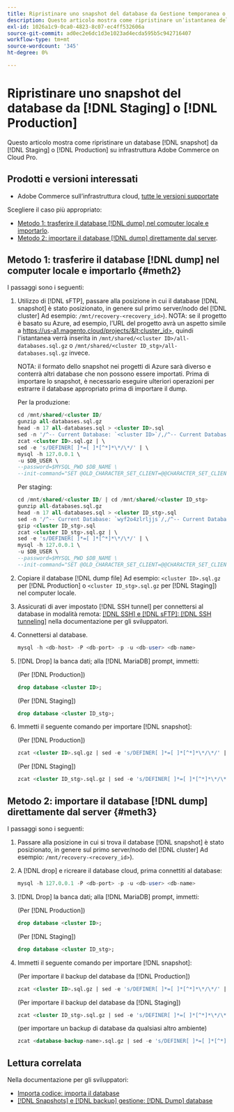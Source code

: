 ```yaml
---
title: Ripristinare uno snapshot del database da Gestione temporanea o Produzione
description: Questo articolo mostra come ripristinare un’istantanea del database da Staging o Produzione su Adobe Commerce su un’infrastruttura cloud.
exl-id: 1026a1c9-0ca0-4823-8c07-ec4ff532606a
source-git-commit: ad0ec2e6dc1d3e1023ad4ecda595b5c942716407
workflow-type: tm+mt
source-wordcount: '345'
ht-degree: 0%

---
```


# Ripristinare uno snapshot del database da [!DNL Staging] o [!DNL Production]

Questo articolo mostra come ripristinare un database [!DNL snapshot] da [!DNL Staging] o [!DNL Production] su infrastruttura Adobe Commerce on Cloud Pro.

## Prodotti e versioni interessati

* Adobe Commerce sull’infrastruttura cloud, [tutte le versioni supportate](https://magento.com/sites/default/files/magento-software-lifecycle-policy.pdf)

Scegliere il caso più appropriato:

* [Metodo 1: trasferire il database [!DNL dump] nel computer locale e importarlo](#meth2).
* [Metodo 2: importare il database [!DNL dump] direttamente dal server](#meth3).

## Metodo 1: trasferire il database [!DNL dump] nel computer locale e importarlo {#meth2}

I passaggi sono i seguenti:

1. Utilizzo di [!DNL sFTP], passare alla posizione in cui il database [!DNL snapshot] è stato posizionato, in genere sul primo server/nodo del [!DNL cluster] Ad esempio: `/mnt/recovery-<recovery_id>`). NOTA: se il progetto è basato su Azure, ad esempio, l’URL del progetto avrà un aspetto simile a https://us-a1.magento.cloud/projects/&lt;cluster_id>, quindi l&#39;istantanea verrà inserita in `/mnt/shared/<cluster ID>/all-databases.sql.gz` o `/mnt/shared/<cluster ID_stg>/all-databases.sql.gz` invece.

   NOTA: il formato dello snapshot nei progetti di Azure sarà diverso e conterrà altri database che non possono essere importati. Prima di importare lo snapshot, è necessario eseguire ulteriori operazioni per estrarre il database appropriato prima di importare il dump.

   Per la produzione:

   ```sql
   cd /mnt/shared/<cluster ID/
   gunzip all-databases.sql.gz 
   head -n 17 all-databases.sql > <cluster ID>.sql 
   sed -n '/^-- Current Database: `<cluster ID>`/,/^-- Current Database: `/p' all-databases.sql >> <cluster ID>.sql gzip <cluster ID>.sql
   zcat <cluster ID>.sql.gz | \
   sed -e 's/DEFINER[ ]*=[ ]*[^*]*\*/\*/' | \
   mysql -h 127.0.0.1 \
   -u $DB_USER \
   --password=$MYSQL_PWD $DB_NAME \
   --init-command="SET @OLD_CHARACTER_SET_CLIENT=@@CHARACTER_SET_CLIENT ;SET @OLD_CHARACTER_SET_RESULTS=@@CHARACTER_SET_RESULTS ;SET @OLD_COLLATION_CONNECTION=@@COLLATION_CONNECTION ;SET NAMES utf8 ;SET @OLD_TIME_ZONE=@@TIME_ZONE ;SET TIME_ZONE='+00:00' ;SET @OLD_UNIQUE_CHECKS=@@UNIQUE_CHECKS, UNIQUE_CHECKS=0 ;SET @OLD_FOREIGN_KEY_CHECKS=@@FOREIGN_KEY_CHECKS, FOREIGN_KEY_CHECKS=0 ;SET @OLD_SQL_MODE=@@SQL_MODE, SQL_MODE='NO_AUTO_VALUE_ON_ZERO' ;SET @OLD_SQL_NOTES=@@SQL_NOTES, SQL_NOTES=0;"
   ```

   Per staging:

   ```sql
   cd /mnt/shared/<cluster ID/ | cd /mnt/shared/<cluster ID_stg>
   gunzip all-databases.sql.gz 
   head -n 17 all-databases.sql > <cluster ID_stg>.sql
   sed -n '/^-- Current Database: `wyf2o4zlrljjs`/,/^-- Current Database: `/p' all-databases.sql >> <cluster ID_stg>.sql 
   gzip <cluster ID_stg>.sql  
   zcat <cluster ID_stg>.sql.gz | \
   sed -e 's/DEFINER[ ]*=[ ]*[^*]*\*/\*/' | \
   mysql -h 127.0.0.1 \
   -u $DB_USER \
   --password=$MYSQL_PWD $DB_NAME \
   --init-command="SET @OLD_CHARACTER_SET_CLIENT=@@CHARACTER_SET_CLIENT ;SET @OLD_CHARACTER_SET_RESULTS=@@CHARACTER_SET_RESULTS ;SET @OLD_COLLATION_CONNECTION=@@COLLATION_CONNECTION ;SET NAMES utf8 ;SET @OLD_TIME_ZONE=@@TIME_ZONE ;SET TIME_ZONE='+00:00' ;SET @OLD_UNIQUE_CHECKS=@@UNIQUE_CHECKS, UNIQUE_CHECKS=0 ;SET @OLD_FOREIGN_KEY_CHECKS=@@FOREIGN_KEY_CHECKS, FOREIGN_KEY_CHECKS=0 ;SET @OLD_SQL_MODE=@@SQL_MODE, SQL_MODE='NO_AUTO_VALUE_ON_ZERO' ;SET @OLD_SQL_NOTES=@@SQL_NOTES, SQL_NOTES=0;"
   ```

1. Copiare il database [!DNL dump file] Ad esempio: `<cluster ID>.sql.gz` per [!DNL Production] o `<cluster ID_stg>.sql.gz` per [!DNL Staging]) nel computer locale.
1. Assicurati di aver impostato [!DNL SSH tunnel] per connettersi al database in modalità remota: [[!DNL SSH] e [!DNL sFTP]: [!DNL SSH tunneling]](https://devdocs.magento.com/cloud/env/environments-ssh.html#env-start-tunn) nella documentazione per gli sviluppatori.
1. Connettersi al database.

   ```sql
   mysql -h <db-host> -P <db-port> -p -u <db-user> <db-name>
   ```

1. [!DNL Drop] la banca dati; alla [!DNL MariaDB] prompt, immetti:

   (Per [!DNL Production])

   ```sql
   drop database <cluster ID>;
   ```

   (Per [!DNL Staging])

   ```sql
   drop database <cluster ID_stg>;
   ```

1. Immetti il seguente comando per importare [!DNL snapshot]:

   (Per [!DNL Production])

   ```sql
   zcat <cluster ID>.sql.gz | sed -e 's/DEFINER[ ]*=[ ]*[^*]*\*/\*/' | mysql -h 127.0.0.1 -P <db-port> -p -u   <db-user> <db-name>
   ```

   (Per [!DNL Staging])

   ```sql
   zcat <cluster ID_stg>.sql.gz | sed -e 's/DEFINER[ ]*=[ ]*[^*]*\*/\*/' | mysql -h 127.0.0.1 -P <db-port> -p -u   <db-user> <db-name>
   ```

## Metodo 2: importare il database [!DNL dump] direttamente dal server {#meth3}

I passaggi sono i seguenti:

1. Passare alla posizione in cui si trova il database [!DNL snapshot] è stato posizionato, in genere sul primo server/nodo del [!DNL cluster] Ad esempio: `/mnt/recovery-<recovery_id>`).
1. A [!DNL drop] e ricreare il database cloud, prima connettiti al database:

   ```sql
   mysql -h 127.0.0.1 -P <db-port> -p -u <db-user> <db-name>
   ```

1. [!DNL Drop] la banca dati; alla [!DNL MariaDB] prompt, immetti:

   (Per [!DNL Production])

   ```sql
   drop database <cluster ID>;
   ```

   (Per [!DNL Staging])

   ```sql
   drop database <cluster ID_stg>;
   ```

1. Immetti il seguente comando per importare [!DNL snapshot]:

   (Per importare il backup del database da [!DNL Production])

   ```sql
   zcat <cluster ID>.sql.gz | sed -e 's/DEFINER[ ]*=[ ]*[^*]*\*/\*/' | mysql -h 127.0.0.1 -p -u <db-user> <db-name>
   ```

   (Per importare il backup del database da [!DNL Staging])

   ```sql
   zcat <cluster ID_stg>.sql.gz | sed -e 's/DEFINER[ ]*=[ ]*[^*]*\*/\*/' | mysql -h 127.0.0.1 -p -u <db-user> <db-name>
   ```

   (per importare un backup di database da qualsiasi altro ambiente)

   ```sql
   zcat <database-backup-name>.sql.gz | sed -e 's/DEFINER[ ]*=[ ]*[^*]*\*/\*/' | mysql -h 127.0.0.1 -p -u <db-user> <db-name>
   ```

## Lettura correlata

Nella documentazione per gli sviluppatori:

* [Importa codice: importa il database](https://devdocs.magento.com/cloud/setup/first-time-setup-import-import.html#cloud-import-db)
* [[!DNL Snapshots] e [!DNL backup] gestione: [!DNL Dump] database](https://devdocs.magento.com/cloud/project/project-webint-snap.html#db-dump)
